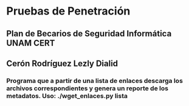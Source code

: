 # Pruebas de Penetración

## Plan de Becarios de Seguridad Informática UNAM CERT
## Cerón Rodríguez Lezly Dialid

### Programa que a partir de una lista de enlaces descarga los archivos correspondientes y genera un reporte de los metadatos. Uso: ./wget_enlaces.py lista
